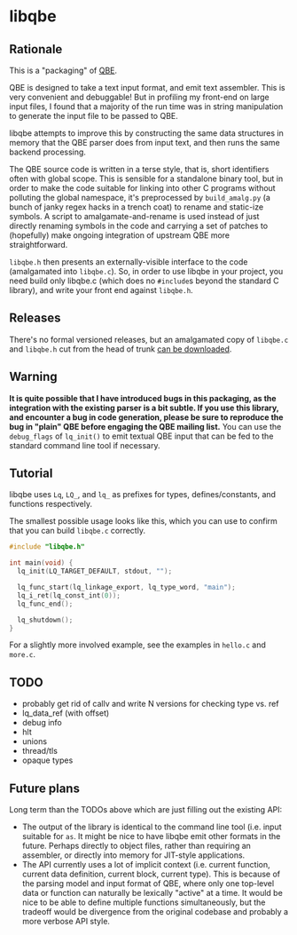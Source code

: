 # libqbe

## Rationale

This is a "packaging" of [QBE](https://c9x.me/compile/).

QBE is designed to take a text input format, and emit text assembler. This is
very convenient and debuggable! But in profiling my front-end on large input
files, I found that a majority of the run time was in string manipulation to
generate the input file to be passed to QBE.

libqbe attempts to improve this by constructing the same data structures in
memory that the QBE parser does from input text, and then runs the same backend
processing.

The QBE source code is written in a terse style, that is, short identifiers
often with global scope. This is sensible for a standalone binary tool, but in
order to make the code suitable for linking into other C programs without
polluting the global namespace, it's preprocessed by `build_amalg.py` (a bunch
of janky regex hacks in a trench coat) to rename and static-ize symbols. A
script to amalgamate-and-rename is used instead of just directly renaming
symbols in the code and carrying a set of patches to (hopefully) make ongoing
integration of upstream QBE more straightforward.

`libqbe.h` then presents an externally-visible interface to the code
(amalgamated into `libqbe.c`). So, in order to use libqbe in your project, you
need build only libqbe.c (which does no `#include`s beyond the standard C
library), and write your front end against `libqbe.h`.

## Releases

There's no formal versioned releases, but an amalgamated copy of `libqbe.c` and
`libqbe.h` cut from the head of trunk [can be
downloaded](https://github.com/sgraham/libqbe/releases/tag/nightly).

## Warning

**It is quite possible that I have introduced bugs in this packaging, as the
integration with the existing parser is a bit subtle. If you use this library,
and encounter a bug in code generation, please be sure to reproduce the bug in
"plain" QBE before engaging the QBE mailing list.** You can use the
`debug_flags` of `lq_init()` to emit textual QBE input that can be fed to the
standard command line tool if necessary.

## Tutorial

libqbe uses `Lq`, `LQ_`, and `lq_` as prefixes for types, defines/constants, and
functions respectively.

The smallest possible usage looks like this, which you can use to confirm that
you can build `libqbe.c` correctly.

```c
#include "libqbe.h"

int main(void) {
  lq_init(LQ_TARGET_DEFAULT, stdout, "");

  lq_func_start(lq_linkage_export, lq_type_word, "main");
  lq_i_ret(lq_const_int(0));
  lq_func_end();

  lq_shutdown();
}
```

For a slightly more involved example, see the examples in  `hello.c` and
`more.c`.

## TODO

- probably get rid of callv and write N versions for checking type vs. ref
- lq_data_ref (with offset)
- debug info
- hlt
- unions
- thread/tls
- opaque types

## Future plans

Long term than the TODOs above which are just filling out the existing API:

- The output of the library is identical to the command line tool (i.e. input
  suitable for `as`. It might be nice to have libqbe emit other formats in the
  future. Perhaps directly to object files, rather than requiring an assembler,
  or directly into memory for JIT-style applications.
- The API currently uses a lot of implicit context (i.e. current function,
  current data definition, current block, current type). This is because of the
  parsing model and input format of QBE, where only one top-level data or
  function can naturally be lexically "active" at a time. It would be nice to be
  able to define multiple functions simultaneously, but the tradeoff would be
  divergence from the original codebase and probably a more verbose API style.

